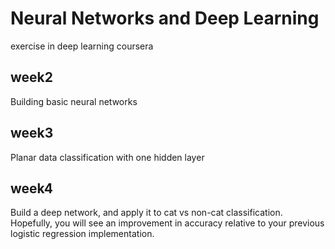 # Neural Networks and Deep Learning
exercise in deep learning coursera

## week2
Building basic neural networks

## week3
Planar data classification with one hidden layer

## week4
Build a deep network, and apply it to cat vs non-cat classification. Hopefully, you will see an improvement in accuracy relative to your previous logistic regression implementation.